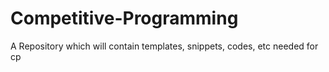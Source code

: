 # Competitive-Programming
A Repository which will contain templates, snippets, codes, etc needed for cp
